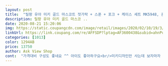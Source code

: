 ```yaml
---
layout: post 
title:  "릴팡 유아 미키 골드 마스코트 젓가락 + 스푼 + 포크 + 케이스 세트 MK5948, 혼합색상, 1세트" 
description: 릴팡 유아 미키 골드 마스코 ..
date: 2020-08-21 15:20:06 
img: https://static.coupangcdn.com/image/retail/images/2020/02/10/19/3/cfb048e3-67fd-4efa-a14a-1d593e8c48eb.jpg 
linkUrl: https://link.coupang.com/re/AFFSDP?lptag=AF3600438&subid=ahnPublicAsk&pageKey=1257670434&itemId=2258445141&vendorItemId=70255757354&traceid=V0-113-1903331bc6ef08d3 
categories: [1013] 
color: 1294AB 
price: 13750 
author: Ask View Shop 
cont:  "가격대비 구성도 좋네요 ^^ 아이도 좋아하구요<br/>미키디자인만 사는데 보자마자 귀여워서 구매했어요.<br/><br/>미키를 좋아해서 릴팡에서 나온 수저세트를 보고 바로 주문했어요 수저, 포크, 젓가락 구성이 좋네요^^ 아이도 무척 마음에 들어하네요!수저 케이스도 강렬한 빨간색 에 깨알같이 지퍼에 달린 민트 날개가 귀여워요^^ 수저, 포크보다 젓가락에 있는 노란 미키모양이 달린게 제일 맘에 들어요 ㅎㅎ<br/>색도 이쁘고 귀여워서 만족해요.<br/><br/>애기 15개월에 사줬어요.<br/><br/>젓가락에 관심을 보여서 수저집까지 활용도 좋을거같아 구매했어요.<br/> 요 스푼 사이즈가 애기한테 딱 적당해요<br/>제가 생각할땐 그런데.<br/>.<br/> 애기는 어른숟가락 좋아해요.<br/><br/>" 
---
```

